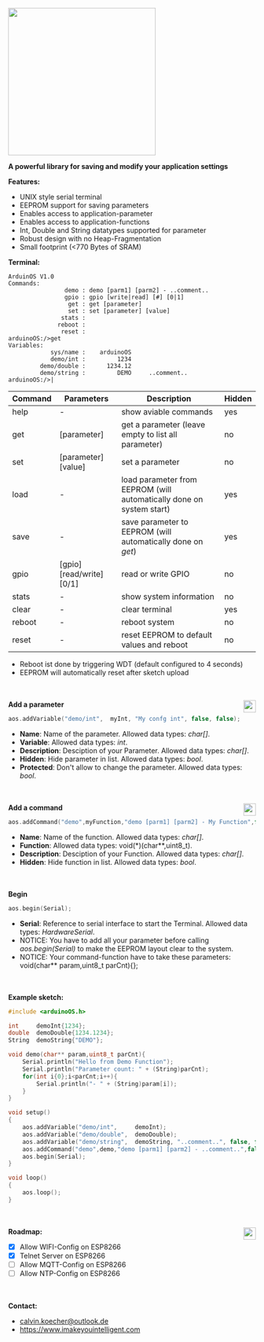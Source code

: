 <img src="img/arduinoOS.png" width="300"></img>

**A powerful library for saving and modify your application settings**

**Features:**
* UNIX style serial terminal
* EEPROM support for saving parameters
* Enables access to application-parameter
* Enables access to application-functions
* Int, Double and String datatypes supported for parameter
* Robust design with no Heap-Fragmentation
* Small footprint (<770 Bytes of SRAM)

**Terminal:**
```
ArduinOS V1.0
Commands:
                demo : demo [parm1] [parm2] - ..comment.. 
                gpio : gpio [write|read] [#] [0|1]
                 get : get [parameter]
                 set : set [parameter] [value]
               stats : 
              reboot : 
               reset : 
arduinoOS:/>get
Variables:
            sys/name :    arduinoOS		 
            demo/int :         1234		 
         demo/double :      1234.12		 
         demo/string :         DEMO		..comment.. 
arduinoOS:/>|
```
| Command | Parameters | Description | Hidden |
| - | - | - | - |
| help | - | show aviable commands | yes |
| get | [parameter] | get a parameter (leave empty to list all parameter)| no |
| set | [parameter] [value] | set a parameter | no |
| load | - | load parameter from EEPROM (will automatically done on system start) | yes |
| save | - | save parameter to EEPROM (will automatically done on *get*) | yes |
| gpio | [gpio] [read/write] [0/1] | read or write GPIO | no |
| stats | - | show system information | no |
| clear | - | clear terminal | yes |
| reboot | - | reboot system | no |
| reset | - | reset EEPROM to default values and reboot | no |

* Reboot ist done by triggering WDT (default configured to 4 seconds)
* EEPROM will automatically reset after sketch upload

<br/><br/>
<img src="img/memory.png" width="25" align="right"/>
**Add a parameter**
```cpp
aos.addVariable("demo/int",  myInt, "My confg int", false, false);
```
* **Name**: Name of the parameter. Allowed data types: *char[]*.
* **Variable**: Allowed data types: *int*.
* **Description**: Desciption of your Parameter. Allowed data types: *char[]*.
* **Hidden**: Hide parameter in list. Allowed data types: *bool*.
* **Protected**: Don't allow to change the parameter. Allowed data types: *bool*.

<br/><br/>
**Add a command**
<img src="img/commands.png" width="25" align="right"/>
```cpp
aos.addCommand("demo",myFunction,"demo [parm1] [parm2] - My Function",false);
```
* **Name**: Name of the function. Allowed data types: *char[]*.
* **Function**: Allowed data types: void(*)(char**,uint8_t).
* **Description**: Desciption of your Function. Allowed data types: *char[]*.
* **Hidden**: Hide function in list. Allowed data types: *bool*.

<br/><br/>
**Begin**
```cpp
aos.begin(Serial);
```
* **Serial**: Reference to serial interface to start the Terminal. Allowed data types: *HardwareSerial*.
* NOTICE: You have to add all your parameter before calling *aos.begin(Serial)* to make the EEPROM layout clear to the system. 
* NOTICE: Your command-function have to take these parameters: void(char** param,uint8_t parCnt){};

<br/><br/>
**Example sketch:**
```cpp
#include <arduinoOS.h>

int     demoInt{1234};
double  demoDouble{1234.1234};
String  demoString{"DEMO"};

void demo(char** param,uint8_t parCnt){
    Serial.println("Hello from Demo Function");
    Serial.println("Parameter count: " + (String)parCnt);
    for(int i{0};i<parCnt;i++){
        Serial.println("- " + (String)param[i]);
    }
}

void setup()
{
    aos.addVariable("demo/int",     demoInt);
    aos.addVariable("demo/double",  demoDouble);
    aos.addVariable("demo/string",  demoString, "..comment..", false, false);
    aos.addCommand("demo",demo,"demo [parm1] [parm2] - ..comment..",false);
    aos.begin(Serial);
}

void loop()
{ 
    aos.loop();
}
```
<br/><br/>
**Roadmap:**
<img src="img/plugins.png" width="25" align="right"/>
- [x] Allow WIFI-Config on ESP8266
- [x] Telnet Server on ESP8266
- [ ] Allow MQTT-Config on ESP8266
- [ ] Allow NTP-Config on ESP8266

<br/><br/>
**Contact:**
* calvin.koecher@outlook.de
* https://www.imakeyouintelligent.com